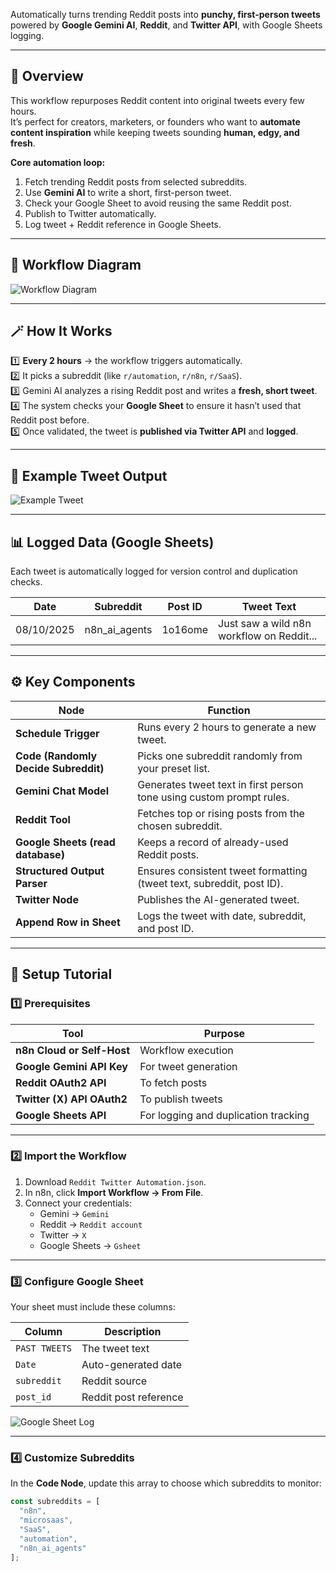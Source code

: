 Automatically turns trending Reddit posts into **punchy, first-person tweets** powered by **Google Gemini AI**, **Reddit**, and **Twitter API**, with Google Sheets logging.

---

## 🧩 Overview

This workflow repurposes Reddit content into original tweets every few hours.  
It’s perfect for creators, marketers, or founders who want to **automate content inspiration** while keeping tweets sounding **human, edgy, and fresh**.

**Core automation loop:**

1. Fetch trending Reddit posts from selected subreddits.  
2. Use **Gemini AI** to write a short, first-person tweet.  
3. Check your Google Sheet to avoid reusing the same Reddit post.  
4. Publish to Twitter automatically.  
5. Log tweet + Reddit reference in Google Sheets.  

---

## 🧠 Workflow Diagram

![Workflow Diagram](https://articles.emp0.com/wp-content/uploads/2025/10/reddit-twitter-workflow-1.png)

---

## 🪄 How It Works

1️⃣ **Every 2 hours** → the workflow triggers automatically.  
2️⃣ It picks a subreddit (like `r/automation`, `r/n8n`, `r/SaaS`).  
3️⃣ Gemini AI analyzes a rising Reddit post and writes a **fresh, short tweet**.  
4️⃣ The system checks your **Google Sheet** to ensure it hasn’t used that Reddit post before.  
5️⃣ Once validated, the tweet is **published via Twitter API** and **logged**. 

---

## 🧠 Example Tweet Output

![Example Tweet](https://articles.emp0.com/wp-content/uploads/2025/10/reddit-twitter-post.png)

---

## 📊 Logged Data (Google Sheets)

Each tweet is automatically logged for version control and duplication checks.

| Date | Subreddit | Post ID | Tweet Text |
|------|------------|----------|-------------|
| 08/10/2025 | n8n_ai_agents | 1o16ome | Just saw a wild n8n workflow on Reddit... |

---

## ⚙️ Key Components

| Node | Function |
|------|-----------|
| **Schedule Trigger** | Runs every 2 hours to generate a new tweet. |
| **Code (Randomly Decide Subreddit)** | Picks one subreddit randomly from your preset list. |
| **Gemini Chat Model** | Generates tweet text in first person tone using custom prompt rules. |
| **Reddit Tool** | Fetches top or rising posts from the chosen subreddit. |
| **Google Sheets (read database)** | Keeps a record of already-used Reddit posts. |
| **Structured Output Parser** | Ensures consistent tweet formatting (tweet text, subreddit, post ID). |
| **Twitter Node** | Publishes the AI-generated tweet. |
| **Append Row in Sheet** | Logs the tweet with date, subreddit, and post ID. |

---

## 🧩 Setup Tutorial

### 1️⃣ Prerequisites

| Tool | Purpose |
|------|----------|
| **n8n Cloud or Self-Host** | Workflow execution |
| **Google Gemini API Key** | For tweet generation |
| **Reddit OAuth2 API** | To fetch posts |
| **Twitter (X) API OAuth2** | To publish tweets |
| **Google Sheets API** | For logging and duplication tracking |

---

### 2️⃣ Import the Workflow

1. Download `Reddit Twitter Automation.json`.  
2. In n8n, click **Import Workflow → From File**.  
3. Connect your credentials:  
   - Gemini → `Gemini`  
   - Reddit → `Reddit account`  
   - Twitter → `X`  
   - Google Sheets → `Gsheet`  

---

### 3️⃣ Configure Google Sheet

Your sheet must include these columns:

| Column | Description |
|--------|--------------|
| `PAST TWEETS` | The tweet text |
| `Date` | Auto-generated date |
| `subreddit` | Reddit source |
| `post_id` | Reddit post reference |

![Google Sheet Log](https://articles.emp0.com/wp-content/uploads/2025/10/reddit-twitter-gsheet.png)

---

### 4️⃣ Customize Subreddits

In the **Code Node**, update this array to choose which subreddits to monitor:

```javascript
const subreddits = [
  "n8n",
  "microsaas",
  "SaaS",
  "automation",
  "n8n_ai_agents"
];